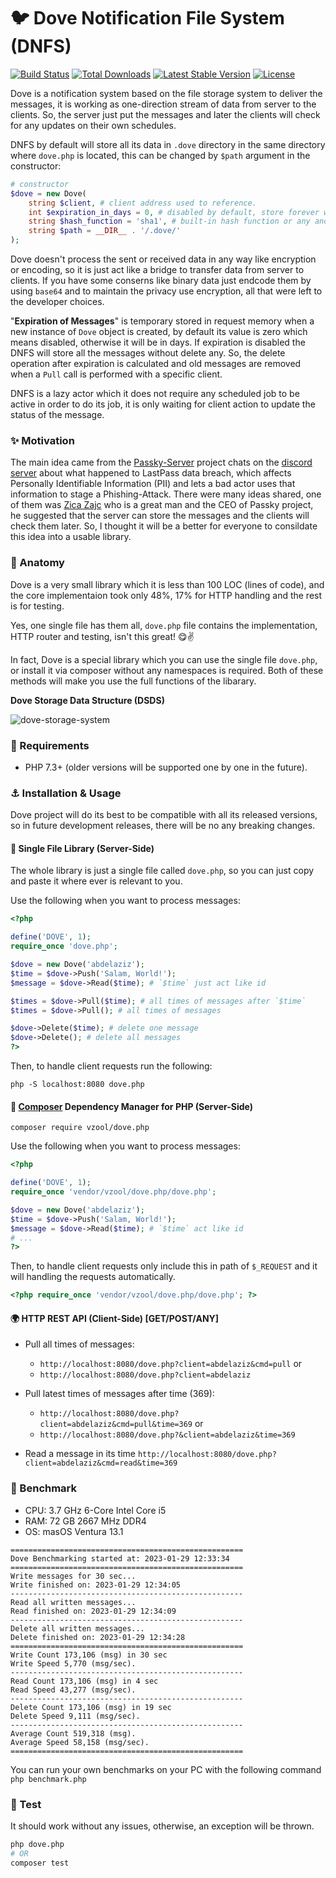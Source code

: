 # :bird: Dove Notification File System (DNFS)

<p>
<a href="https://github.com/vzool/dove.php/actions"><img src="https://github.com/vzool/dove.php/workflows/tests/badge.svg" alt="Build Status"></a>
<a href="https://packagist.org/packages/vzool/dove.php"><img src="https://img.shields.io/packagist/dt/vzool/dove.php" alt="Total Downloads"></a>
<a href="https://packagist.org/packages/vzool/dove.php"><img src="https://img.shields.io/packagist/v/vzool/dove.php" alt="Latest Stable Version"></a>
<a href="https://packagist.org/packages/vzool/dove.php"><img src="https://img.shields.io/packagist/l/vzool/dove.php" alt="License"></a>
</p>

Dove is a notification system based on the file storage system to deliver the messages, it is working as one-direction stream of data from server to the clients.
So, the server just put the messages and later the clients will check for any updates on their own schedules.

DNFS by default will store all its data in `.dove` directory in the same directory where `dove.php` is located, this can be changed by `$path` argument in the constructor:

```php
# constructor
$dove = new Dove(
    string $client, # client address used to reference.
    int $expiration_in_days = 0, # disabled by default, store forever without removing any.
    string $hash_function = 'sha1', # built-in hash function or any anonymous function act like `sha1()`.
    string $path = __DIR__ . '/.dove/'
);
```

Dove doesn't process the sent or received data in any way like encryption or encoding, so it is just act like a bridge to transfer data from server to clients. If you have some conserns like binary data just endcode them by using `base64` and to maintain the privacy use encryption, all that were left to the developer choices.

"**Expiration of Messages**" is temporary stored in request memory when a new instance of `Dove` object is created, by default its value is zero which means disabled, otherwise it will be in days. If expiration is disabled the DNFS will store all the messages without delete any. So, the delete operation after expiration is calculated and old messages are removed when a `Pull` call is performed with a specific client.

DNFS is a lazy actor which it does not require any scheduled job to be active in order to do its job, it is only waiting for client action to update the status of the message.

### :sparkles: Motivation
The main idea came from the [Passky-Server](https://github.com/Rabbit-Company/Passky-Server) project chats on the [discord server](https://discord.gg/y2ZBKbW5TA) about what happened to LastPass data breach, which affects Personally Identifiable Information (PII) and lets a bad actor uses that information to stage a Phishing-Attack.
There were many ideas shared, one of them was [Zica Zajc](https://github.com/zigazajc007) who is a great man and the CEO of Passky project, he suggested that the server can store the messages and the clients will check them later.
So, I thought it will be a better for everyone to consildate this idea into a usable library.
### :eyes: Anatomy

Dove is a very small library which it is less than 100 LOC (lines of code), and the core implementaion took only 48%, 17% for HTTP handling and the rest is for testing.

Yes, one single file has them all, `dove.php` file contains the implementation, HTTP router and testing, isn't this great! :yum::v:

In fact, Dove is a special library which you can use the single file `dove.php`, or install it via composer without any namespaces is required. Both of these methods will make you use the full functions of the libarary.

**Dove Storage Data Structure (DSDS)**

![dove-storage-system](images/dove-storage-system.png)

### :office: Requirements

- PHP 7.3+ (older versions will be supported one by one in the future).

### :anchor: Installation & Usage
Dove project will do its best to be compatible with all its released versions, so in future development releases, there will be no any breaking changes.
#### :wrench: Single File Library (Server-Side)

The whole library is just a single file called `dove.php`, so you can just copy and paste it where ever is relevant to you.

Use the following when you want to process messages:

```php
<?php

define('DOVE', 1);
require_once 'dove.php';

$dove = new Dove('abdelaziz');
$time = $dove->Push('Salam, World!');
$message = $dove->Read($time); # `$time` just act like id

$times = $dove->Pull($time); # all times of messages after `$time`
$times = $dove->Pull(); # all times of messages

$dove->Delete($time); # delete one message
$dove->Delete(); # delete all messages
?>
```

Then, to handle client requests run the following:

```shell
php -S localhost:8080 dove.php
```

#### :musical_note: [Composer](https://getcomposer.org/) Dependency Manager for PHP (Server-Side)

```shell
composer require vzool/dove.php
```
Use the following when you want to process messages:
```php
<?php

define('DOVE', 1);
require_once 'vendor/vzool/dove.php/dove.php';

$dove = new Dove('abdelaziz');
$time = $dove->Push('Salam, World!');
$message = $dove->Read($time); # `$time` act like id
# ...
?>
```
Then, to handle client requests only include this in path of `$_REQUEST` and it will handling the requests automatically.
```php
<?php require_once 'vendor/vzool/dove.php/dove.php'; ?>
```

#### :earth_africa: HTTP REST API (Client-Side) [GET/POST/ANY]

- Pull all times of messages:
    - `http://localhost:8080/dove.php?client=abdelaziz&cmd=pull`
    or
    - `http://localhost:8080/dove.php?client=abdelaziz`

- Pull latest times of messages after time (369):
    - `http://localhost:8080/dove.php?client=abdelaziz&cmd=pull&time=369`
    or
    - `http://localhost:8080/dove.php?&client=abdelaziz&time=369`

- Read a message in its time `http://localhost:8080/dove.php?client=abdelaziz&cmd=read&time=369`

### :checkered_flag: Benchmark
- CPU: 3.7 GHz 6-Core Intel Core i5
- RAM: 72 GB 2667 MHz DDR4
- OS: masOS Ventura 13.1
```shell
====================================================
Dove Benchmarking started at: 2023-01-29 12:33:34
====================================================
Write messages for 30 sec...
Write finished on: 2023-01-29 12:34:05
----------------------------------------------------
Read all written messages...
Read finished on: 2023-01-29 12:34:09
----------------------------------------------------
Delete all written messages...
Delete finished on: 2023-01-29 12:34:28
====================================================
Write Count 173,106 (msg) in 30 sec
Write Speed 5,770 (msg/sec).
----------------------------------------------------
Read Count 173,106 (msg) in 4 sec
Read Speed 43,277 (msg/sec).
----------------------------------------------------
Delete Count 173,106 (msg) in 19 sec
Delete Speed 9,111 (msg/sec).
----------------------------------------------------
Average Count 519,318 (msg).
Average Speed 58,158 (msg/sec).
====================================================
```

You can run your own benchmarks on your PC with the following command `php benchmark.php`
### :microscope: Test

It should work without any issues, otherwise, an exception will be thrown. 

```bash
php dove.php
# OR
composer test
```